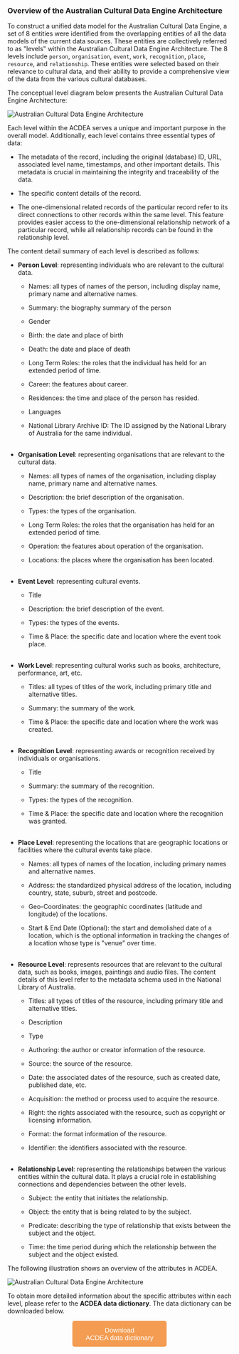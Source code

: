 ### Overview of the Australian Cultural Data Engine Architecture

To construct a unified data model for the Australian Cultural Data Engine, a set of 8 entities were identified from the overlapping entities of all the data models of the current data sources. These entities are collectively referred to as "levels" within the Australian Cultural Data Engine Architecture. The 8 levels include `person`, `organisation`, `event`, `work`, `recognition`, `place`, `resource`, and `relationship`. These entities were selected based on their relevance to cultural data, and their ability to provide a comprehensive view of the data from the various cultural databases.

The conceptual level diagram below presents the Australian Cultural Data Engine Architecture:

![Australian Cultural Data Engine Architecture](./images/ivy_images/ACD-E_Architecture_General.png)

Each level within the ACDEA serves a unique and important purpose in the overall model. Additionally, each level contains three essential types of data:

* The metadata of the record, including the original (database) ID, URL, associated level name, timestamps, and other important details. This metadata is crucial in maintaining the integrity and traceability of the data.

* The specific content details of the record.

* The one-dimensional related records of the particular record refer to its direct connections to other records within the same level. This feature provides easier access to the one-dimensional relationship network of a particular record, while all relationship records can be found in the relationship level.

The content detail summary of each level is described as follows:

- **Person Level**: representing individuals who are relevant to the cultural data. 
  
  - Names: all types of names of the person, including display name, primary name and alternative names.
  
  - Summary: the biography summary of the person
  
  - Gender
  
  - Birth: the date and place of birth
  
  - Death: the date and place of death
  
  - Long Term Roles: the roles that the individual has held for an extended period of time.
  
  - Career: the features about career.
  
  - Residences: the time and place of the person has resided.
  
  - Languages
  
  - National Library Archive ID: The ID assigned by the National Library of Australia for the same individual.
<br><br>

- **Organisation Level**: representing organisations that are relevant to the cultural data.
  
  - Names: all types of names of the organisation, including display name, primary name and alternative names.
  
  - Description: the brief description of the organisation.
  
  - Types: the types of the organisation.
  
  - Long Term Roles: the roles that the organisation has held for an extended period of time.
  
  - Operation: the features about operation of the organisation.
  
  - Locations: the places where the organisation has been located.
<br><br>

- **Event Level**: representing cultural events. 
  
  - Title
  
  - Description: the brief description of the event.
  
  - Types: the types of the events.
  
  - Time & Place: the specific date and location where the event took place.
<br><br>

- **Work Level**: representing cultural works such as books, architecture, performance, art, etc. 
  
  - Titles: all types of titles of the work, including primary title and alternative titles.
  
  - Summary: the summary of the work.
  
  - Time & Place: the specific date and location where the work was created.
<br><br>

- **Recognition Level**: representing awards or recognition received by individuals or organisations. 
  
  - Title
  
  - Summary: the summary of the recognition.
  
  - Types: the types of the recognition.
  
  - Time & Place: the specific date and location where the recognition was granted.
<br><br>

- **Place Level**: representing the locations that are geographic locations or facilities where the cultural events take place. 
  
  - Names: all types of names of the location, including primary names and alternative names.
  
  - Address: the standardized physical address of the location, including country, state, suburb, street and postcode.
  
  - Geo-Coordinates: the geographic coordinates (latitude and longitude) of the locations.
  
  - Start & End Date (Optional): the start and demolished date of a location, which is the optional information in tracking the changes of a location whose type is "venue" over time.
<br><br>

- **Resource Level**: represents resources that are relevant to the cultural data, such as books, images, paintings and audio files. The content details of this level refer to the metadata schema used in the National Library of Australia.
  
  - Titles: all types of titles of the resource, including primary title and alternative titles.
  
  - Description
  
  - Type
  
  - Authoring: the author or creator information of the resource.
  
  - Source: the source of the resource.
  
  - Date: the associated dates of the resource, such as created date, published date, etc.
  
  - Acquisition: the method or process used to acquire the resource.
  
  - Right: the rights associated with the resource, such as copyright or licensing information.
  
  - Format: the format information of the resource.
  
  - Identifier: the identifiers associated with the resource.
<br><br>

- **Relationship Level**: representing the relationships between the various entities within the cultural data. It plays a crucial role in establishing connections and dependencies between the other levels.
  
  - Subject: the entity that initiates the relationship.
  
  - Object: the entity that is being related to by the subject.
  
  - Predicate: describing the type of relationship that exists between the subject and the object.
  
  - Time: the time period during which the relationship between the subject and the object existed.

The following illustration shows an overview of the attributes in ACDEA.

![Australian Cultural Data Engine Architecture](./images/ivy_images/ACD-E_Architecture_Details.png)

To obtain more detailed information about the specific attributes within each level, please refer to the **ACDEA data dictionary**. The data dictionary can be downloaded below. 

<!DOCTYPE html>
<html>
<head>
<meta name="viewport" content="width=device-width, initial-scale=1">
<!-- Add icon library -->
<link rel="stylesheet" href="https://cdnjs.cloudflare.com/ajax/libs/font-awesome/4.7.0/css/font-awesome.min.css">
<style>
.btn {
  background-color: #f39c52;
  border: none;
  color: white;
  padding: 12px 30px;
  cursor: pointer;
  font-size: 15px;
  border-radius: 5px; /* Make the button rounder */
}
</style>


</head>
<body>

<div style="text-align: center;">
	<button id="download-btn" class="btn"><i class="fa fa-download"></i> Download <br>ACDEA data dictionary</button>
</div>

</body>
</html>

<script src="https://cdn.jsdelivr.net/npm/filesaver.js"></script>
<script>
  // Define the URL of the CSV file
  const csvUrl = "https://raw.githubusercontent.com/acd-engine/jupyterbook/master/data dictionaries/ACDE_Data_Dictionary.xlsx";
  
  // Add a click event listener to the button
  document.getElementById("download-btn").addEventListener("click", () => {
    // Load the CSV file from the URL using an XMLHttpRequest
    const xhr = new XMLHttpRequest();
    xhr.open("GET", csvUrl);
    xhr.responseType = "blob";
    xhr.onload = () => {
      // Save the Blob as a file with the given name
      saveAs(xhr.response, "ACDE_Data_Dictionary.xlsx");
    };
    xhr.send();
  });
</script>

<style>
  a {
    color: #1ea5a6 !important;
  }
</style>